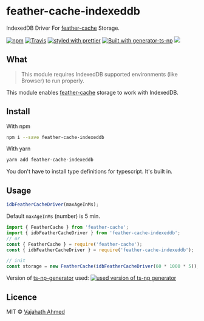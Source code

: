 # feather-cache-indexeddb

IndexedDB Driver For [feather-cache](https://www.npmjs.com/package/feather-cache) Storage.

[![npm](https://img.shields.io/npm/v/feather-cache-indexeddb.svg)](https://www.npmjs.com/package/feather-cache-indexeddb)
[![Travis](https://img.shields.io/travis/vajahath/feather-cache-indexeddb.svg)](https://travis-ci.org/vajahath/feather-cache-indexeddb)
[![styled with prettier](https://img.shields.io/badge/code_style-prettier-ff69b4.svg)](https://github.com/prettier/prettier)
[![Built with generator-ts-np](https://img.shields.io/badge/scaffolding-ts_np-2699ad.svg)](https://github.com/vajahath/generator-ts-np)
[![](https://img.shields.io/badge/TypeScript-Ready-blue.svg)](https://www.typescriptlang.org/)

<!-- [![npm](https://img.shields.io/npm/dt/feather-cache-indexeddb.svg)]() -->

## What

> This module requires IndexedDB supported environments (like Browser) to run properly.

This module enables [feather-cache](https://www.npmjs.com/package/feather-cache) storage to work with IndexedDB.

## Install

With npm

```bash
npm i --save feather-cache-indexeddb
```

With yarn

```bash
yarn add feather-cache-indexeddb
```

You don't have to install type definitions for typescript. It's built in.

## Usage

```ts
idbFeatherCacheDriver(maxAgeInMs);
```

Default `maxAgeInMs` (number) is 5 min.

```ts
import { FeatherCache } from 'feather-cache';
import { idbFeatherCacheDriver } from 'feather-cache-indexeddb';
// or
const { FeatherCache } = require('feather-cache');
const { idbFeatherCacheDriver } = require('feather-cache-indexeddb');

// init
const storage = new FeatherCache(idbFeatherCacheDriver(60 * 1000 * 5));
```

Version of [ts-np-generator](https://github.com/vajahath/generator-ts-np) used: [![used version of ts-np generator](https://img.shields.io/badge/ts--np-v2.0.1-a5a5a5.svg?style=flat-square)](https://github.com/vajahath/generator-ts-np)

## Licence

MIT &copy; [Vajahath Ahmed](https://twitter.com/vajahath7)
